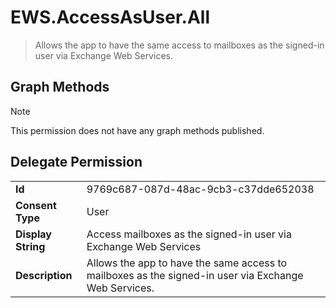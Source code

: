 # EWS.AccessAsUser.All

> Allows the app to have the same access to mailboxes as the signed-in user via Exchange Web Services.
## Graph Methods

> [!NOTE]
> This permission does not have any graph methods published.

## Delegate Permission
|||
|-|-|
|**Id**|9769c687-087d-48ac-9cb3-c37dde652038|
|**Consent Type**|User|
|**Display String**|Access mailboxes as the signed-in user via Exchange Web Services|
|**Description**|Allows the app to have the same access to mailboxes as the signed-in user via Exchange Web Services.|
